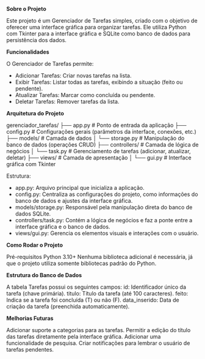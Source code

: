 **Sobre o Projeto**

Este projeto é um Gerenciador de Tarefas simples, criado com o objetivo de oferecer uma interface gráfica para organizar tarefas. Ele utiliza Python com Tkinter para a interface gráfica e SQLite como banco de dados para persistência dos dados.

**Funcionalidades**

O Gerenciador de Tarefas permite:
- Adicionar Tarefas: Criar novas tarefas na lista.
- Exibir Tarefas: Listar todas as tarefas, exibindo a situação (feito ou pendente).
- Atualizar Tarefas: Marcar como concluída ou pendente.
- Deletar Tarefas: Remover tarefas da lista.

**Arquitetura do Projeto**

gerenciador_tarefas/
├── app.py         # Ponto de entrada da aplicação
├── config.py      # Configurações gerais (parâmetros da interface, conexões, etc.)
├── models/        # Camada de dados
│   └── storage.py # Manipulação do banco de dados (operações CRUD)
├── controllers/   # Camada de lógica de negócios
│   └── task.py    # Gerenciamento de tarefas (adicionar, atualizar, deletar)
├── views/         # Camada de apresentação
│   └── gui.py     # Interface gráfica com Tkinter

Estrutura: 
- app.py: Arquivo principal que inicializa a aplicação.
- config.py: Centraliza as configurações do projeto, como informações do banco de dados e ajustes da interface gráfica.
- models/storage.py: Responsável pela manipulação direta do banco de dados SQLite.
- controllers/task.py: Contém a lógica de negócios e faz a ponte entre a interface gráfica e o banco de dados.
- views/gui.py: Gerencia os elementos visuais e interações com o usuário.

**Como Rodar o Projeto**

Pré-requisitos
  Python 3.10+
  Nenhuma biblioteca adicional é necessária, já que o projeto utiliza somente bibliotecas padrão do Python.

**Estrutura do Banco de Dados**

  A tabela Tarefas possui os seguintes campos:
    id: Identificador único da tarefa (chave primária).
    titulo: Título da tarefa (até 100 caracteres).
    feito: Indica se a tarefa foi concluída (T) ou não (F).
    data_inserido: Data de criação da tarefa (preenchida automaticamente).

**Melhorias Futuras**

  Adicionar suporte a categorias para as tarefas.
  Permitir a edição do título das tarefas diretamente pela interface gráfica.
  Adicionar uma funcionalidade de pesquisa.
  Criar notificações para lembrar o usuário de tarefas pendentes.
